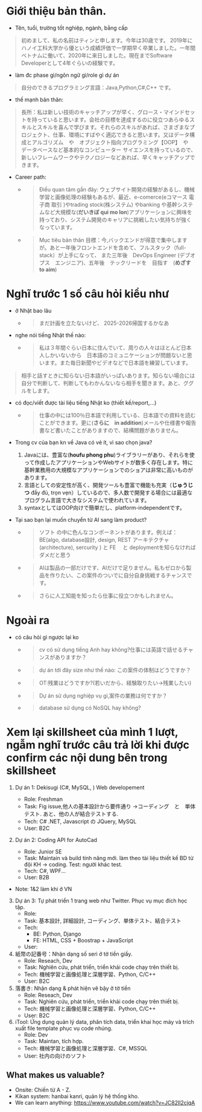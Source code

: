 # Giới thiệu bản thân. 
- Tên, tuổi, trường tốt nghiệp, ngành, bằng cấp
>初めまして、私の名前はティンと申します。今年は30歳です。
2019年にハノイ工科大学から優という成績評価で一学期早く卒業しました。一年間ベトナムに働いて、2020年に来日しました。現在までSoftware Developerとして4年ぐらいの経験です。


- làm đc phase gì/ngôn ngữ gì/role gì dự án  
> 自分のできるプログラミング言語：Java,Python,C#,C++ です。
- thế mạnh bản thân:
> 長所：私は新しい技術のキャッチアップが早く、グロース・マインドセットを持っていると思います。会社の目標を達成するのに役立つあらゆるスキルとスキルを喜んで学びます。それらのスキルがあれば、さまざまなプロジェクト、仕事、環境にすばやく適応できると思います。又はデータ構成とアルゴリズム　や　オブジェクト指向プログラミング【OOP】　や　データベースなど基本的なコンピューター サイエンスを持っているので、新しいフレームワークやテクノロジーなどあれば、早くキャッチアップできます。

- Career path:
    - >Điều quan tâm gần đây: ウェブサイト開発の経験があるし、機械学習と画像処理の経験もあるが、最近、e-comerce(eコマース 電子商 取引 )やtrading stock(株システム) やbanking や基幹システムなど大規模な(**だいきぼ qui mo lon**)アプリケーションに興味を持っており、システム開発のキャリアに挑戦したい気持ちが強くなっています。
    - >Mục tiêu bản thân 目標：今,バックエンドが得意で集中しますが。あと一年後フロントエンドを含めて、フルスタック（full-stack）が上手になって、
また三年後　DevOps Engineer (デブオプス　エンジニア)、五年後　テックリードを　目指す　(**めざす　to aim**)

# Nghĩ trước 1 số câu hỏi kiểu như
- ở Nhật bao lâu
    - > まだ計画を立たないけど、 2025-2026帰国するかなあ
- nghe nói tiếng Nhật thế nào: 
    - > 私は３年間ぐらい日本に住んでいて、周りの人々はほとんど日本人しかいないから　日本語のコミュニケーションが問題ないと思います。また毎日新聞やビデオなどで日本語を練習しています。 
> 相手と話すときに知らない日本語がいっぱいあります。知らない場合には自分で判断して、判断してもわかんないなら相手を聞きます。あと、ググルをします。
- có đọc/viết được tài liệu tiếng Nhật ko (thiết kế/report,...)
    - > 仕事の中には100％日本語で利用している、日本語での資料を読むことができます。更に(**さらに　in addition**)メールや仕様書や報告書など書いたことがありますので、結構問題がありません。
- Trong cv của bạn kn về Java có vẻ ít, vì sao chọn java?
    1. Javaには、豊富な(**houfu phong phu**)ライブラリーがあり、それらを使って作成したアプリケーションやWebサイトが数多く存在します。特に基幹業務用の大規模なアプリケーションでのショアは非常に高いものがあります。　　　　　　
    2. 言語としての安定性が高く、開発ツールも豊富で機能も充実（**じゅうじつ** đầy đủ, trọn vẹn）しているので、多人数で開発する場合には最適なプログラム言語で大きなシステムで使われています。　　　　　　　　　　　
    3. syntaxとしてはOOP向けで簡単だし、platform-independentです。　　　　　　　　　　　　

- Tại sao bạn lại muốn chuyển từ AI sang làm product?
    - > ソフト の中に色んなコンポーネントがあります。例えば：BE(algo, database設計, design, REST アーキテクチャ(architecture), sercurity ) と FE 　と deploymentを知らなければダメだと思う
    - > AIは製品の一部だけです、AIだけで足りません。私もゼロから製品を作りたい、この案件のついでに自分自身挑戦するチャンスです。
    - > さらに人工知能を知ったら仕事に役立つかもしれません。

# Ngoài ra

- có câu hỏi gì ngược lại ko    
    - > cv có sử dụng tiếng Anh hay không?仕事には英語で話せるチャンスがありますか？     
    - >dự án tới đây size như thế nào: この案件の体制はどうですか？      
    - > OT:残業はどうですか?(若いだから、経験取りたい→残業したい)
    - > Dự án sử dụng nghiệp vụ gì,案件の業務は何ですか？ 
    - > database sử dụng có NoSQL hay không? 

# Xem lại skillsheet của mình 1 lượt, ngẫm nghĩ trước câu trả lời khi được confirm các nội dung bên trong skillsheet 

1. Dự án 1: Dekisugi (C#, MySQL, ) Web developement
    - Role: Freshman 
    - Task: Fig issue,他人の基本設計から要件通り ->コーディング　と　単体テスト. あと、他の人が結合テストする.
    - Tech: C# .NET, Javascript の JQuery, MySQL 
    - User: B2C

2. Dự án 2: Coding API for AutoCad
    - Role: Junior SE 
    - Task: Maintain và build tính năng mới. làm theo tài liệu thiết kế BD từ đội KH -> coding. Test: người khác test.
    - Tech: C#, WPF... 
    - User: B2B

- Note: 1&2 làm khi ở VN
3. Dự án 3: Tự phát triển 1 trang web như Twitter. Phục vụ mục đích học tập.
    - Role: 
    - Task: 基本設計, 詳細設計, コーディング、単体テスト、結合テスト
    - Tech: 
        - BE: Python, Django
        - FE: HTML, CSS + Boostrap + JavaScript
    - User:
4. 紙幣の記番号：Nhận dạng số seri ở tờ tiền giấy.
    - Role: Reseach, Dev
    - Task: Nghiên cứu, phát triển, triển khải code chạy trên thiết bị.
    - Tech: 機械学習と画像処理と深層学習、Python, C/C++
    - User: B2C 
5. 落書き: Nhận dạng &  phát hiện vẽ bậy ở tờ tiền
    - Role: Reseach, Dev
    - Task: Nghiên cứu, phát triển, triển khải code chạy trên thiết bị.
    - Tech: 機械学習と画像処理と深層学習、Python, C/C++
    - User: B2C 
6. iTool: Ứng dụng quản lý data, phân tích data, triển khai học máy và trích xuất file template phục vụ code nhúng.
    - Role:  Dev
    - Task: Maintan, tích hợp.
    - Tech: 機械学習と画像処理と深層学習、C#, MSSQL
    - User: 社内の向けのソフト

## What makes us valuable?
- Onsite: Chiến từ A - Z. 
- Kikan system: hanbai kanri, quản lý hệ thống kho. 
- We can learn anything: https://www.youtube.com/watch?v=JC82Il2cjqA